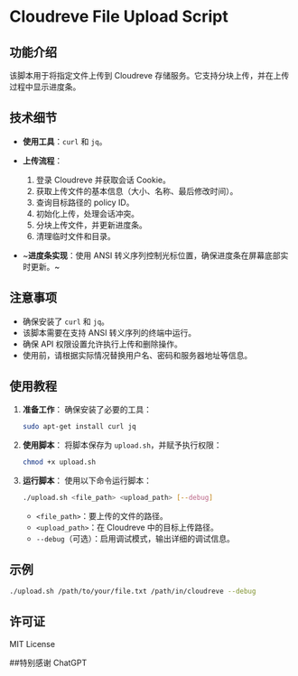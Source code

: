 
# Cloudreve File Upload Script

## 功能介绍
该脚本用于将指定文件上传到 Cloudreve 存储服务。它支持分块上传，并在上传过程中显示进度条。

## 技术细节

- **使用工具**：`curl` 和 `jq`。
- **上传流程**：
  1. 登录 Cloudreve 并获取会话 Cookie。
  2. 获取上传文件的基本信息（大小、名称、最后修改时间）。
  3. 查询目标路径的 policy ID。
  4. 初始化上传，处理会话冲突。
  5. 分块上传文件，并更新进度条。
  6. 清理临时文件和目录。

- \~**进度条实现**：使用 ANSI 转义序列控制光标位置，确保进度条在屏幕底部实时更新。\~

## 注意事项

- 确保安装了 `curl` 和 `jq`。
- 该脚本需要在支持 ANSI 转义序列的终端中运行。
- 确保 API 权限设置允许执行上传和删除操作。
- 使用前，请根据实际情况替换用户名、密码和服务器地址等信息。

## 使用教程

1. **准备工作**：
   确保安装了必要的工具：
   ```bash
   sudo apt-get install curl jq
   ```

2. **使用脚本**：
   将脚本保存为 `upload.sh`，并赋予执行权限：
   ```bash
   chmod +x upload.sh
   ```

3. **运行脚本**：
   使用以下命令运行脚本：
   ```bash
   ./upload.sh <file_path> <upload_path> [--debug]
   ```
   - `<file_path>`：要上传的文件的路径。
   - `<upload_path>`：在 Cloudreve 中的目标上传路径。
   - `--debug`（可选）：启用调试模式，输出详细的调试信息。

## 示例
```bash
./upload.sh /path/to/your/file.txt /path/in/cloudreve --debug
```

## 许可证
MIT License

##特别感谢
ChatGPT
```
